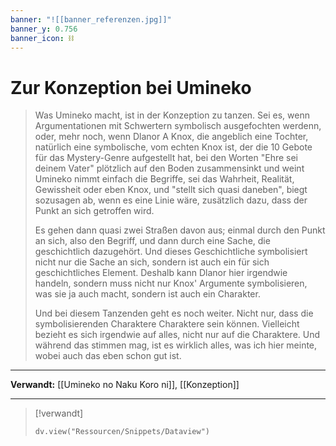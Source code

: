 ```yaml
---
banner: "![[banner_referenzen.jpg]]"
banner_y: 0.756
banner_icon: ⛓️
---
```


# Zur Konzeption bei Umineko

> Was Umineko macht, ist in der Konzeption zu tanzen. Sei es, wenn Argumentationen mit Schwertern symbolisch ausgefochten werdenn, oder, mehr noch, wenn Dlanor A Knox, die angeblich eine Tochter, natürlich eine symbolische, vom echten Knox ist, der die 10 Gebote für das Mystery-Genre aufgestellt hat, bei den Worten "Ehre sei deinem Vater" plötzlich auf den Boden zusammensinkt und weint Umineko nimmt einfach die Begriffe, sei das Wahrheit, Realität, Gewissheit oder eben Knox, und "stellt sich quasi daneben", biegt sozusagen ab, wenn es eine Linie wäre, zusätzlich dazu, dass der Punkt an sich getroffen wird.
> 
> Es gehen dann quasi zwei Straßen davon aus; einmal durch den Punkt an sich, also den Begriff, und dann durch eine Sache, die geschichtlich dazugehört. Und dieses Geschichtliche symbolisiert nicht nur die Sache an sich, sondern ist auch ein für sich geschichtliches Element. Deshalb kann Dlanor hier irgendwie handeln, sondern muss nicht nur Knox' Argumente symbolisieren, was sie ja auch macht, sondern ist auch ein Charakter.
> 
> Und bei diesem Tanzenden geht es noch weiter. Nicht nur, dass die symbolisierenden Charaktere Charaktere sein können. Vielleicht bezieht es sich irgendwie auf alles, nicht nur auf die Charaktere. Und während das stimmen mag, ist es wirklich alles, was ich hier meinte, wobei auch das eben schon gut ist.

---

**Verwandt:** [[Umineko no Naku Koro ni]], [[Konzeption]]

---

> [!verwandt]
> ```dataviewjs
> dv.view("Ressourcen/Snippets/Dataview")
> ```
